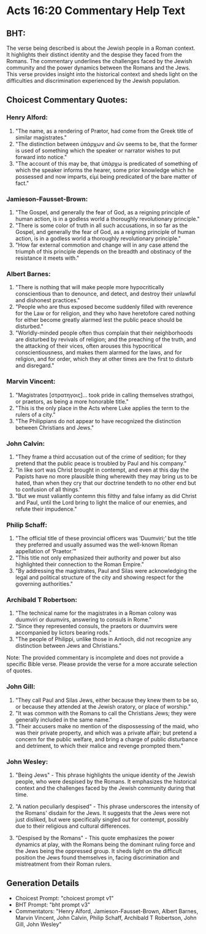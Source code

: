 # Acts 16:20 Commentary Help Text

## BHT:
The verse being described is about the Jewish people in a Roman context. It highlights their distinct identity and the despise they faced from the Romans. The commentary underlines the challenges faced by the Jewish community and the power dynamics between the Romans and the Jews. This verse provides insight into the historical context and sheds light on the difficulties and discrimination experienced by the Jewish population.

## Choicest Commentary Quotes:
### Henry Alford:
1. "The name, as a rendering of Prætor, had come from the Greek title of similar magistrates."
2. "The distinction between ὑπάρχων and ὤν seems to be, that the former is used of something which the speaker or narrator wishes to put forward into notice."
3. "The account of this may be, that ὑπάρχω is predicated of something of which the speaker informs the hearer, some prior knowledge which he possessed and now imparts, εἰμί being predicated of the bare matter of fact."

### Jamieson-Fausset-Brown:
1. "The Gospel, and generally the fear of God, as a reigning principle of human action, is in a godless world a thoroughly revolutionary principle."
2. "There is some color of truth in all such accusations, in so far as the Gospel, and generally the fear of God, as a reigning principle of human action, is in a godless world a thoroughly revolutionary principle."
3. "How far external commotion and change will in any case attend the triumph of this principle depends on the breadth and obstinacy of the resistance it meets with."

### Albert Barnes:
1. "There is nothing that will make people more hypocritically conscientious than to denounce, and detect, and destroy their unlawful and dishonest practices."
2. "People who are thus exposed become suddenly filled with reverence for the Law or for religion, and they who have heretofore cared nothing for either become greatly alarmed lest the public peace should be disturbed."
3. "Worldly-minded people often thus complain that their neighborhoods are disturbed by revivals of religion; and the preaching of the truth, and the attacking of their vices, often arouses this hypocritical conscientiousness, and makes them alarmed for the laws, and for religion, and for order, which they at other times are the first to disturb and disregard."

### Marvin Vincent:
1. "Magistrates [στρατηγοις]... took pride in calling themselves strathgoi, or praetors, as being a more honorable title." 
2. "This is the only place in the Acts where Luke applies the term to the rulers of a city." 
3. "The Philippians do not appear to have recognized the distinction between Christians and Jews."

### John Calvin:
1. "They frame a third accusation out of the crime of sedition; for they pretend that the public peace is troubled by Paul and his company." 
2. "In like sort was Christ brought in contempt, and even at this day the Papists have no more plausible thing wherewith they may bring us to be hated, than when they cry that our doctrine tendeth to no other end but to confusion of all things."
3. "But we must valiantly contemn this filthy and false infamy as did Christ and Paul, until the Lord bring to light the malice of our enemies, and refute their impudence."

### Philip Schaff:
1. "The official title of these provincial officers was ‘Duumviri;’ but the title they preferred and usually assumed was the well-known Roman appellation of ‘Praetor.’" 
2. "This title not only emphasized their authority and power but also highlighted their connection to the Roman Empire." 
3. "By addressing the magistrates, Paul and Silas were acknowledging the legal and political structure of the city and showing respect for the governing authorities."

### Archibald T Robertson:
1. "The technical name for the magistrates in a Roman colony was duumviri or duumvirs, answering to consuls in Rome."
2. "Since they represented consuls, the praetors or duumvirs were accompanied by lictors bearing rods."
3. "The people of Philippi, unlike those in Antioch, did not recognize any distinction between Jews and Christians."

Note: The provided commentary is incomplete and does not provide a specific Bible verse. Please provide the verse for a more accurate selection of quotes.

### John Gill:
1. "They call Paul and Silas Jews, either because they knew them to be so, or because they attended at the Jewish oratory, or place of worship."
2. "It was common with the Romans to call the Christians Jews; they were generally included in the same name."
3. "Their accusers make no mention of the dispossessing of the maid, who was their private property, and which was a private affair; but pretend a concern for the public welfare, and bring a charge of public disturbance and detriment, to which their malice and revenge prompted them."

### John Wesley:
1. "Being Jews" - This phrase highlights the unique identity of the Jewish people, who were despised by the Romans. It emphasizes the historical context and the challenges faced by the Jewish community during that time.

2. "A nation peculiarly despised" - This phrase underscores the intensity of the Romans' disdain for the Jews. It suggests that the Jews were not just disliked, but were specifically singled out for contempt, possibly due to their religious and cultural differences.

3. "Despised by the Romans" - This quote emphasizes the power dynamics at play, with the Romans being the dominant ruling force and the Jews being the oppressed group. It sheds light on the difficult position the Jews found themselves in, facing discrimination and mistreatment from their Roman rulers.


## Generation Details
- Choicest Prompt: "choicest prompt v1"
- BHT Prompt: "bht prompt v3"
- Commentators: "Henry Alford, Jamieson-Fausset-Brown, Albert Barnes, Marvin Vincent, John Calvin, Philip Schaff, Archibald T Robertson, John Gill, John Wesley"
